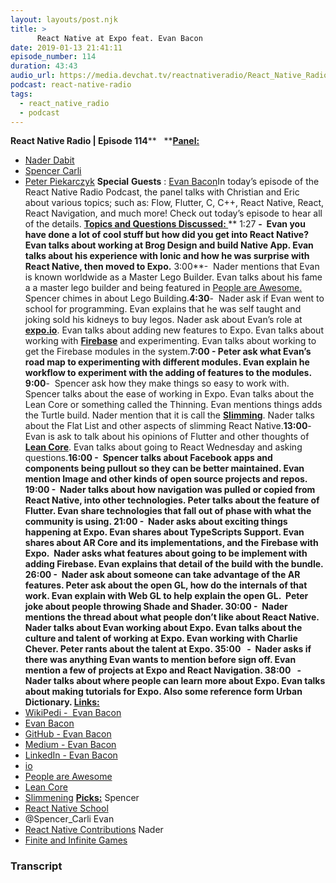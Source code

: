 ```yaml
---
layout: layouts/post.njk
title: >
      React Native at Expo feat. Evan Bacon
date: 2019-01-13 21:41:11
episode_number: 114
duration: 43:43
audio_url: https://media.devchat.tv/reactnativeradio/React_Native_Radio_Episode_114.mp3
podcast: react-native-radio
tags: 
  - react_native_radio
  - podcast
---
```


 **React Native Radio | Episode 114**** &nbsp; ****<u>Panel:</u>**
- [Nader Dabit](https://twitter.com/dabit3?ref_src=twsrc%255Egoogle%257Ctwcamp%255Eserp%257Ctwgr%255Eauthor)
- [Spencer Carli](https://twitter.com/spencer_carli?lang=en)
- [Peter Piekarczyk](https://twitter.com/peterpme?lang=en)
**Special**  **Guests** : [Evan Bacon](https://twitter.com/baconbrix)In today’s episode of the React Native Radio Podcast, the panel talks with Christian and Eric about various topics; such as: Flow, Flutter, C, C++, React Native, React, React Navigation, and much more! Check out today’s episode to hear all of the details. **<u>Topics and Questions Discussed: </u>**** 1:27 **-&nbsp; Evan you have done a lot of cool stuff but how did you get into React Native?&nbsp; Evan talks about working at Brog Design and build Native App. Evan talks about his experience with Ionic and how he was surprise with React Native, then moved to Expo.** 3:00**-&nbsp; Nader mentions that Evan is known worldwide as a Master Lego Builder. Evan talks about his fame a a master lego builder and being featured in [People are Awesome.](https://www.peopleareawesome.com) Spencer chimes in about Lego Building.**4:30**-&nbsp; Nader ask if Evan went to school for programming. Evan explains that he was self taught and joking sold his kidneys to buy legos. Nader ask about Evan’s role at [**expo.io**](https://expo.io). Evan talks about adding new features to Expo. Evan talks about working with [**Firebase**](https://firebase.google.com) and experimenting. Evan talks about working to get the Firebase modules in the system.**7:00 **- Peter ask what Evan’s road map to experimenting with different modules. Evan explain he workflow to experiment with the adding of features to the modules.** 9:00**-&nbsp; Spencer ask how they make things so easy to work with. Spencer talks about the ease of working in Expo. Evan talks about the Lean Core or something called the Thinning. Evan mentions things adds the Turtle build. Nader mention that it is call the [**Slimming**](https://www.reddit.com/r/reactnative/comments/9sim5r/any_thoughts_on_the_react_native_slimming_moving/). Nader talks about the Flat List and other aspects of slimming React Native.**13:00**-&nbsp; Evan is ask to talk about his opinions of Flutter and other thoughts of [**Lean Core**](https://github.com/react-native-community/discussions-and-proposals/issues/6). Evan talks about going to React Wednesday and asking questions.**16:00 **-&nbsp; Spencer talks about Facebook apps and components being pullout so they can be better maintained. Evan mention Image and other kinds of open source projects and repos.** 19:00 **-&nbsp; Nader talks about how navigation was pulled or copied from React Native, into other technologies. Peter talks about the feature of Flutter. Evan share technologies that fall out of phase with what the community is using.** 21:00 **-&nbsp; Nader asks about exciting things happening at Expo. Evan shares about TypeScripts Support. Evan shares about AR Core and its implementations, and the Firebase with Expo.&nbsp; Nader asks what features about going to be implement with adding Firebase. Evan explains that detail of the build with the bundle.** 26:00 **-&nbsp; Nader ask about someone can take advantage of the AR features. Peter ask about the open GL, how do the internals of that work. Evan explain with Web GL to help explain the open GL.&nbsp; Peter joke about people throwing Shade and Shader.** 30:00 **-&nbsp; Nader mentions the thread about what people don’t like about React Native. Nader talks about Evan working about Expo. Evan talks about the culture and talent of working at Expo. Evan working with Charlie Chever. Peter rants about the talent at Expo.** 35:00 **&nbsp; -&nbsp; Nader asks if there was anything Evan wants to mention before sign off. Evan mention a few of projects at Expo and React Navigation.** 38:00 **&nbsp; -&nbsp; Nader talks about where people can learn more about Expo. Evan talks about making tutorials for Expo. Also some reference form Urban Dictionary.** <u>Links: </u>**
- [WikiPedi -&nbsp; Evan Bacon](https://en.wikipedia.org/wiki/Evan_Bacon)
- [Evan Bacon](https://twitter.com/baconbrix)
- [GitHub - Evan Bacon](https://evanbacon.github.io)
- [Medium - Evan Bacon](https://medium.com/@Baconbrix)
- [LinkedIn - Evan Bacon](https://www.linkedin.com/in/evanbacon/)
- [io](https://expo.io)
- [People are Awesome](https://twitter.com/baconbrix/status/946296277238714368?lang=en)
- [Lean Core](https://github.com/react-native-community/discussions-and-proposals/issues/6)
- [Slimmening](https://www.reddit.com/r/reactnative/comments/9sim5r/any_thoughts_on_the_react_native_slimming_moving/)
**<u>Picks:</u>** Spencer
- [React Native School](https://www.reactnativeschool.com)
- @Spencer\_Carli
Evan
- [React Native Contributions](https://facebook.github.io/react-native/docs/contributing)
Nader
- [Finite and Infinite Games](https://www.amazon.com/Finite-Infinite-Games-James-Carse/dp/1476731713)


### Transcript



